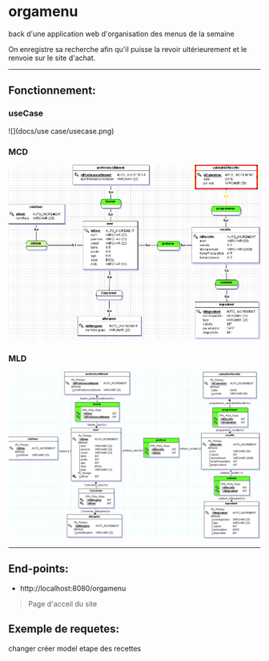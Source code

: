 # orgamenu
back d'une application web d'organisation des menus de la semaine 
  
On enregistre sa recherche afin qu'il puisse la revoir ultérieurement et le renvoie sur le site d'achat.

***

## __Fonctionnement__:

### useCase

![](docs/use case/usecase.png)

### MCD
![](docs/mcd/mcd.png)

### MLD
![](docs/mld/mld.png)

***

## __End-points__:

- http://localhost:8080/orgamenu

> Page d'acceil du site
        
        

## __Exemple de requetes__: 


changer créer model etape des recettes
